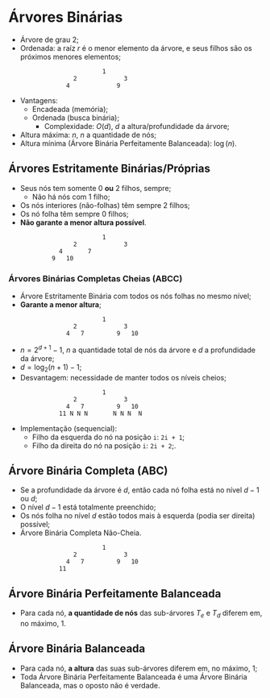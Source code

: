 # Árvores Binárias

- Árvore de grau 2;
- Ordenada: a raíz $r$ é o menor elemento da árvore, e seus filhos são os próximos menores elementos;
```
                          1
                  2             3
                4             9   
```
- Vantagens:
  - Encadeada (memória);
  - Ordenada (busca binária);
    - Complexidade: $O(d)$, $d$ a altura/profundidade da árvore;
- Altura máxima: $n$, $n$ a quantidade de nós;
- Altura mínima (Árvore Binária Perfeitamente Balanceada): $\log(n)$.

## Árvores Estritamente Binárias/Próprias

- Seus nós tem somente 0 **ou** 2 filhos, sempre;
  - Não há nós com 1 filho;
- Os nós interiores (não-folhas) têm sempre 2 filhos;
- Os nó folha têm sempre 0 filhos;
- **Não garante a menor altura possível**.
```
                          1
                  2             3
              4       7
            9   10
```

### Árvores Binárias Completas Cheias (ABCC)

- Árvore Estritamente Binária com todos os nós folhas no mesmo nível;
- **Garante a menor altura**;
```
                          1
                  2             3
                4   7         9   10 
```
- $n = 2^{d+1} - 1$, $n$ a quantidade total de nós da árvore e $d$ a profundidade da árvore;
- $d = \log_{2}(n + 1) - 1$;
- Desvantagem: necessidade de manter todos os níveis cheios;
```
                          1
                  2             3
                4   7         9   10 
              11 N N N       N N N  N
```
- Implementação (sequencial):
  - Filho da esquerda do nó na posição ```i```: ```2i + 1```;
  - Filho da direita do nó na posição ```i```: ```2i + 2```;.

## Árvore Binária Completa (ABC)

- Se a profundidade da árvore é $d$, então cada nó folha está no nível $d - 1$ ou $d$;
- O nível $d - 1$ está totalmente preenchido;
- Os nós folha no nível $d$ estão todos mais à esquerda (podia ser direita) possível;
- Árvore Binária Completa Não-Cheia.
```
                          1
                  2             3
                4   7         9   10 
              11
```

## Árvore Binária Perfeitamente Balanceada

- Para cada nó, **a quantidade de nós** das sub-árvores $T_e$ e $T_d$ diferem em, no máximo, 1.

## Árvore Binária Balanceada

- Para cada nó, **a altura** das suas sub-árvores diferem em, no máximo, 1;
- Toda Árvore Binária Perfeitamente Balanceada é uma Árvore Binária Balanceada, mas o oposto não é verdade.